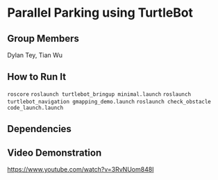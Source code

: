 # Parallel Parking using TurtleBot

## Group Members
Dylan Tey, Tian Wu

## How to Run It
`roscore`
`roslaunch turtlebot_bringup minimal.launch`
`roslaunch turtlebot_navigation gmapping_demo.launch`
`roslaunch check_obstacle code_launch.launch`

## Dependencies

## Video Demonstration
https://www.youtube.com/watch?v=3RvNUom848I
